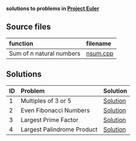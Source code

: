 **solutions to problems in [Project Euler](https://projecteuler.net/archives)**

## Source files

|function|filename|
|:---|:---|
|Sum of n natural numbers|[nsum.cpp](nsum.cpp)|

## Solutions

|ID| Problem| Solution|
|:---|:---|:---|
|1|	Multiples of 3 or 5| [Solution](001_Multiplesof3and5.cpp)|
|2| Even Fibonacci Numbers| [Solution](002_even_fibonacci.cpp)|
|3| Largest Prime Factor| [Solution](003_primefactor.cpp)|
|4| Largest Palindrome Product | [Solution](004_Largestpalindromeproduct.cpp)|